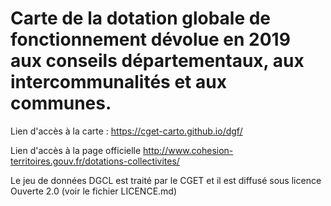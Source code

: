 # Carte de la dotation globale de fonctionnement dévolue en 2019 aux conseils départementaux, aux intercommunalités et aux communes.

Lien d'accès à la carte :
https://cget-carto.github.io/dgf/

Lien d'accès à la page officielle
http://www.cohesion-territoires.gouv.fr/dotations-collectivites/

Le jeu de données DGCL est traité par le CGET et il est diffusé sous licence Ouverte 2.0 (voir le fichier LICENCE.md)

